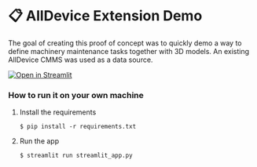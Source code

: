 # 📋 AllDevice Extension Demo

The goal of creating this proof of concept was to quickly demo a way to define machinery maintenance tasks together with 3D models. An existing AllDevice CMMS was used as a data source.

[![Open in Streamlit](https://static.streamlit.io/badges/streamlit_badge_black_white.svg)](https://alldevice-ext.streamlit.app.streamlit.app/)

### How to run it on your own machine

1. Install the requirements

   ```
   $ pip install -r requirements.txt
   ```

2. Run the app

   ```
   $ streamlit run streamlit_app.py
   ```
